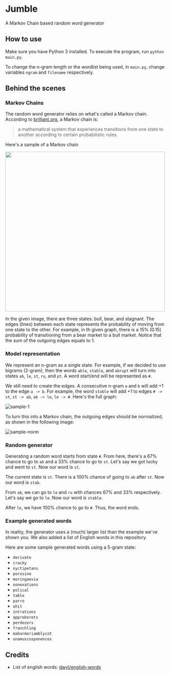 # Jumble

A Markov Chain based random word generator

## How to use

Make sure you have Python 3 installed. To execute the program, run `python main.py`.

To change the n-gram length or the wordlist being used, in `main.py`, change variables `ngram` and `filename` respectively.

## Behind the scenes

### Markov Chains

The random word generator relies on what's called a Markov chain. According to [brilliant.org](https://brilliant.org/wiki/markov-chains/), a Markov chain is:

> a mathematical system that experiences transitions from one state to another according to certain probabilistic rules.

Here's a sample of a Markov chain

<img src="https://upload.wikimedia.org/wikipedia/commons/thumb/9/95/Finance_Markov_chain_example_state_space.svg/800px-Finance_Markov_chain_example_state_space.svg.png" width="500">

In the given image, there are three states: bull, bear, and stagnant. The edges (lines) between each state represents the probability of moving from one state to the other. For example, in th given graph, there is a 15% (0.15) probability of transitioning from a bear market to a bull market. Notice that the sum of the outgoing edges equals to 1.

### Model representation

We represent an n-gram as a single state. For example, if we decided to use bigrams (2-gram), then the words `able`, `stable`, and `abrupt` will turn into states `ab`, `le`, `st`, `ru`, and `pt`. A word start/end will be represented as `#`.

We still need to create the edges. A consecutive n-gram `a` and `b` will add +1 to the edge `a -> b`. For example, the word `stable` will add +1 to edges `# -> st`, `st -> ab`, `ab -> le`, `le -> #`. Here's the full graph:

![sample-1](https://i.imgur.com/I9c5KFX.png)

To turn this into a Markov chain, the outgoing edges should be normalized, as shown in the following image:

![sample-norm](https://i.imgur.com/idJLRQs.png)

### Random generator

Generating a random word starts from state `#`. From here, there's a 67% chance to go to `ab` and a 33% chance to go to `st`. Let's say we got lucky and went to `st`. Now our word is `st`.

The current state is `st`. There is a 100% chance of going to `ab` after `st`. Now our word is `stab`.

From `ab`, we can go to `le` and `ru` with chances 67% and 33% respectively. Let's say we go to `le`. Now our word is `stable`.

After `le`, we have 100% chance to go to `#`. Thus, the word ends.

### Example generated words

In reality, the generator uses a (much) larger list than the example we've shown you. We also added a list of English words in this repository.

Here are some sample generated words using a 5-gram state:

- `derivate`
- `cracky`
- `nyctipetans`
- `porosine`
- `moringaevia`
- `nonexations`
- `polical`
- `table`
- `parro`
- `ohit`
- `intrations`
- `approborets`
- `perdozers`
- `franchling`
- `maharmoriamblycot`
- `unamuscosponences`

## Credits

- List of english words: [dwyl/english-words](https://github.com/dwyl/english-words/)